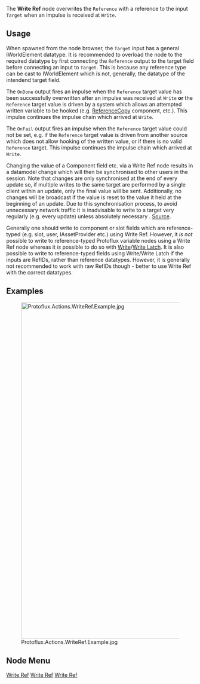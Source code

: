 <languages></languages>

The **Write Ref** node overwrites the `Reference` with a reference to
the input `Target` when an impulse is received at `Write`.

## Usage

When spawned from the node browser, the `Target` input has a general
IWorldElement datatype. It is recommended to overload the node to the
required datatype by first connecting the `Reference` output to the
target field before connecting an input to `Target`. This is because any
reference type can be cast to IWorldElement which is not, generally, the
datatype of the intendend target field.

The `OnDone` output fires an impulse when the `Reference` target value
has been successfully overwritten after an impulse was received at
`Write` **or** the `Reference` target value is driven by a system which
allows an attempted written variable to be hooked (e.g.
[ReferenceCopy](ReferenceCopy_(Component) "wikilink") component, etc.).
This impulse continues the impulse chain which arrived at `Write`.

The `OnFail` output fires an impulse when the `Reference` target value
could not be set, e.g. if the `Reference` target value is driven from
another source which does not allow hooking of the written value, or if
there is no valid `Reference` target. This impulse continues the impulse
chain which arrived at `Write`.

Changing the value of a Component field etc. via a Write Ref node
results in a datamodel change which will then be synchronised to other
users in the session. Note that changes are only synchronised at the end
of every update so, if multiple writes to the same target are performed
by a single client within an update, only the final value will be sent.
Additionally, no changes will be broadcast if the value is reset to the
value it held at the beginning of an update. Due to this synchronisation
process, to avoid unnecessary network traffic it is inadvisable to write
to a target very regularly (e.g. every update) unless absolutely
necessary .
[Source](https://github.com/Resonite-Metaverse/ResonitePublic/issues/2590#issuecomment-874788205).

Generally one should write to component or slot fields which are
reference-typed (e.g. slot, user, IAssetProvider<AudioClip> etc.) using
Write Ref. However, it *is not* possible to write to reference-typed
Protoflux variable nodes using a Write Ref node whereas it *is* possible
to do so with [Write](Write_(Protoflux_node) "wikilink")/[Write
Latch](Write_Latch_(Protoflux_node) "wikilink"). It is also possible to
write to reference-typed fields using Write/Write Latch if the inputs
are RefIDs, rather than reference datatypes. However, it is generally
not recommended to work with raw RefIDs though - better to use Write Ref
with the correct datatypes.

## Examples

<figure>
<img src="Protoflux.Actions.WriteRef.Example.jpg" title="Protoflux.Actions.WriteRef.Example.jpg" width="900" alt="Protoflux.Actions.WriteRef.Example.jpg" /><figcaption aria-hidden="true">Protoflux.Actions.WriteRef.Example.jpg</figcaption>
</figure>

## Node Menu

[Write Ref](Category:Protoflux{{#translation:}} "wikilink") [Write
Ref](Category:Protoflux:Actions{{#translation:}} "wikilink") [Write
Ref](Category:Protoflux:References{{#translation:}} "wikilink")